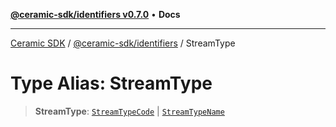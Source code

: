 [**@ceramic-sdk/identifiers v0.7.0**](../README.md) • **Docs**

***

[Ceramic SDK](../../../README.md) / [@ceramic-sdk/identifiers](../README.md) / StreamType

# Type Alias: StreamType

> **StreamType**: [`StreamTypeCode`](StreamTypeCode.md) \| [`StreamTypeName`](StreamTypeName.md)
